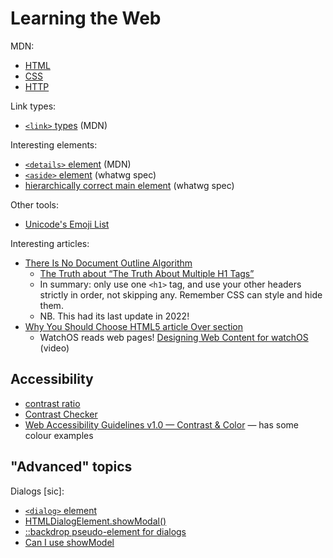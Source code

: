 # Learning the Web

MDN:

* [HTML](https://developer.mozilla.org/en-US/docs/Web/HTML)
* [CSS](https://developer.mozilla.org/en-US/docs/Web/CSS)
* [HTTP](https://developer.mozilla.org/en-US/docs/Web/HTTP)

Link types:

* [`<link>` types](https://developer.mozilla.org/en-US/docs/Web/HTML/Link_types) (MDN)

Interesting elements:

* [`<details>` element](https://developer.mozilla.org/en-US/docs/Web/HTML/Element/details) (MDN)
* [`<aside>` element](https://html.spec.whatwg.org/multipage/sections.html#the-aside-element) (whatwg spec)
* [hierarchically correct main element](https://html.spec.whatwg.org/multipage/grouping-content.html#hierarchically-correct-main-element) (whatwg spec)

Other tools:

* [Unicode's Emoji List](https://unicode.org/emoji/charts/full-emoji-list.html)

Interesting articles:

* [There Is No Document Outline Algorithm](https://adrianroselli.com/2016/08/there-is-no-document-outline-algorithm.html)
	* [The Truth about “The Truth About Multiple H1 Tags”](https://adrianroselli.com/2013/12/the-truth-about-truth-about-multiple-h1.html)
	* In summary: only use one `<h1>` tag, and use your other headers strictly in order, not skipping any.  Remember CSS can style and hide them.
	* NB. This had its last update in 2022!
* [Why You Should Choose HTML5 article Over section](https://www.smashingmagazine.com/2020/01/html5-article-section/)
	* WatchOS reads web pages! [Designing Web Content for watchOS](https://developer.apple.com/videos/play/wwdc2018/239/?time=349) (video)

## Accessibility

* [contrast ratio](https://contrast-ratio.com/)
* [Contrast Checker](https://contrastchecker.com/)
* [Web Accessibility Guidelines v1.0 — Contrast & Color](http://web-accessibility.carnegiemuseums.org/design/color/) — has some colour examples

## "Advanced" topics

Dialogs [sic]:

* [`<dialog>` element](https://developer.mozilla.org/en-US/docs/Web/HTML/Element/dialog)
* [HTMLDialogElement.showModal()](https://developer.mozilla.org/en-US/docs/Web/API/HTMLDialogElement/showModal)
* [::backdrop pseudo-element for dialogs](https://developer.mozilla.org/en-US/docs/Web/CSS/::backdrop)
* [Can I use showModel](https://caniuse.com/?search=showModal)

